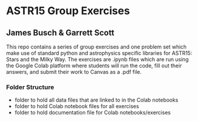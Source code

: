 # ASTR15 Group Exercises
## James Busch & Garrett Scott
This repo contains a series of group exercises and one problem set which make use of standard python and astrophysics specific libraries for ASTR15: Stars and the Milky Way. The exercises are .ipynb files which are run using the Google Colab platform where students will run the code, fill out their answers, and submit their work to Canvas as a .pdf file.
### Folder Structure
* folder to hold all data files that are linked to in the Colab notebooks
* folder to hold Colab notebook files for all exercises
* folder to hold documentation file for Colab notebooks/exercises
